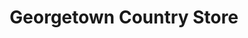 ---
title: "Georgetown Country Store"
url: /georgetown/georgetown-country-store/
shop: Allgemein
---